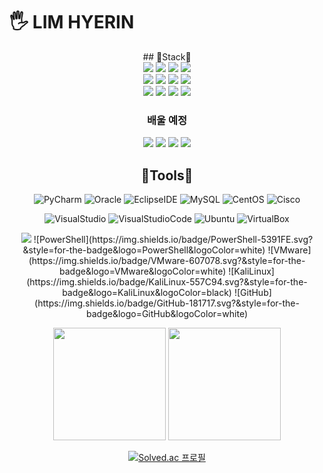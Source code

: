 # 🖐 LIM HYERIN 
<div align="center">

<div></div>
## 🤍Stack🤍
<div>
<img src="https://img.shields.io/badge/java-007396?style=for-the-badge&logo=java&logoColor=white">
<img src="https://img.shields.io/badge/css-1572B6?style=for-the-badge&logo=css3&logoColor=white">
<img src="https://img.shields.io/badge/python-3776AB?style=for-the-badge&logo=python&logoColor=white">
<img src="https://img.shields.io/badge/C-A8B9CC?style=for-the-badge&logo=C&logoColor=white">
</div>
<div>
<img src="https://img.shields.io/badge/html5-E34F26?style=for-the-badge&logo=html5&logoColor=white">
<img src="https://img.shields.io/badge/javascript-F7DF1E?style=for-the-badge&logo=javascript&logoColor=black">
<img src="https://img.shields.io/badge/jquery-0769AD?style=for-the-badge&logo=jquery&logoColor=white">
<img src="https://img.shields.io/badge/bootstrap-7952B3?style=for-the-badge&logo=bootstrap&logoColor=white">
</div>
<div>
<img src="https://img.shields.io/badge/mysql-4479A1?style=for-the-badge&logo=mysql&logoColor=white">
<img src="https://img.shields.io/badge/firebase-FFCA28?style=for-the-badge&logo=firebase&logoColor=white">
<img src="https://img.shields.io/badge/linux-FCC624?style=for-the-badge&logo=linux&logoColor=black">
<img src="https://img.shields.io/badge/flask-000000?style=for-the-badge&logo=flask&logoColor=white">
</div>

### 배울 예정
<img src="https://img.shields.io/badge/react-61DAFB?style=for-the-badge&logo=react&logoColor=black">
<img src="https://img.shields.io/badge/vue.js-4FC08D?style=for-the-badge&logo=vue.js&logoColor=white">
<img src="https://img.shields.io/badge/node.js-339933?style=for-the-badge&logo=Node.js&logoColor=white">
<img src="https://img.shields.io/badge/amazonaws-232F3E?style=for-the-badge&logo=amazonaws&logoColor=white">



## 🤍Tools🤍

![PyCharm](https://img.shields.io/badge/PyCharm-000000.svg?&style=for-the-badge&logo=PyCharm&logoColor=white)
![Oracle](https://img.shields.io/badge/Oracle-F80000.svg?&style=for-the-badge&logo=Oracle&logoColor=white)
![EclipseIDE](https://img.shields.io/badge/EclipseIDE-2C2255.svg?&style=for-the-badge&logo=EclipseIDE&logoColor=white)
![MySQL](https://img.shields.io/badge/MySQL-4479A1.svg?&style=for-the-badge&logo=MySQL&logoColor=white)
![CentOS](https://img.shields.io/badge/CentOS-262577.svg?&style=for-the-badge&logo=CentOS&logoColor=white)
![Cisco](https://img.shields.io/badge/Cisco-1BA0D7.svg?&style=for-the-badge&logo=Cisco&logoColor=white)
  
![VisualStudio](https://img.shields.io/badge/VisualStudio-5C2D91.svg?&style=for-the-badge&logo=VisualStudio&logoColor=white)
![VisualStudioCode](https://img.shields.io/badge/VisualStudioCode-007ACC.svg?&style=for-the-badge&logo=VisualStudioCode&logoColor=white)
![Ubuntu](https://img.shields.io/badge/Ubuntu-E95420.svg?&style=for-the-badge&logo=Ubuntu&logoColor=white)
![VirtualBox](https://img.shields.io/badge/VirtualBox-183A61.svg?&style=for-the-badge&logo=VirtualBox&logoColor=white)

<img src="https://img.shields.io/badge/github-181717?style=for-the-badge&logo=github&logoColor=white">
![PowerShell](https://img.shields.io/badge/PowerShell-5391FE.svg?&style=for-the-badge&logo=PowerShell&logoColor=white)
![VMware](https://img.shields.io/badge/VMware-607078.svg?&style=for-the-badge&logo=VMware&logoColor=white)
![KaliLinux](https://img.shields.io/badge/KaliLinux-557C94.svg?&style=for-the-badge&logo=KaliLinux&logoColor=black)
![GitHub](https://img.shields.io/badge/GitHub-181717.svg?&style=for-the-badge&logo=GitHub&logoColor=white)

<p>
  <img height="180em" src="https://github-readme-stats.vercel.app/api?username=limhyerin&show_icons=true&include_all_commits=true&bg_color=30,e96443,904e95&title_color=fff&text_color=fff">
  <img height="180em" src="https://github-readme-stats.vercel.app/api/top-langs/?username=limhyerin&layout=compact&bg_color=30,e96443,904e95&title_color=fff&text_color=fff">
</p>

[![Solved.ac 프로필](http://mazassumnida.wtf/api/v2/generate_badge?boj=rin091345)](https://solved.ac/rin091345)


</div>

